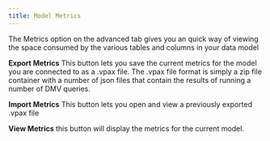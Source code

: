```yaml
---
title: Model Metrics
---
```


The Metrics option on the advanced tab gives you an quick way of viewing the space consumed by the various tables and columns in your data model

**Export Metrics** This button lets you save the current metrics for the model you are connected to as a .vpax file. The .vpax file format is simply a zip file container with a number of json files that contain the results of running a number of DMV queries.

**Import Metrics** This button lets you open and view a previously exported .vpax file

**View Metrics** this button will display the metrics for the current model.